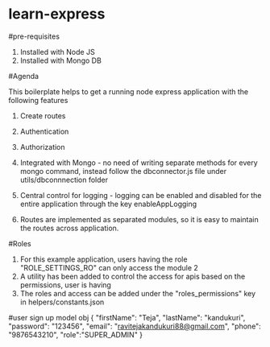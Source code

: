 # learn-express


#pre-requisites

1. Installed with Node JS
2. Installed with Mongo DB

#Agenda

This boilerplate helps to get a running node express application with the following features 

1. Create routes

2. Authentication

3. Authorization

4. Integrated with Mongo - no need of writing separate methods for every mongo command, instead follow the 
 dbconnector.js file under utils/dbconnnection folder

5. Central control for logging - logging can be enabled and disabled for the entire application through the key 
enableAppLogging

6. Routes are implemented as separated modules, so it is easy to maintain the routes across application.

#Roles

1. For this example application, users having the role "ROLE_SETTINGS_RO" can only access the module 2
2. A utility has been added to control the access for apis based on the permissions, user is having
3. The roles and access can be added under the "roles_permissions" key in helpers/constants.json


#user sign up model obj
{
    "firstName": "Teja",
    "lastName": "kandukuri",
    "password": "123456",
    "email": "ravitejakandukuri88@gmail.com",
    "phone": "9876543210",
    "role":"SUPER_ADMIN"
}
    

